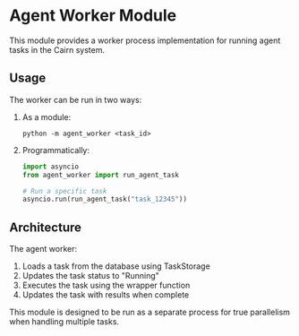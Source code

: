# Agent Worker Module

This module provides a worker process implementation for running agent tasks in the Cairn system.

## Usage

The worker can be run in two ways:

1. As a module:
   ```
   python -m agent_worker <task_id>
   ```

2. Programmatically:
   ```python
   import asyncio
   from agent_worker import run_agent_task

   # Run a specific task
   asyncio.run(run_agent_task("task_12345"))
   ```

## Architecture

The agent worker:

1. Loads a task from the database using TaskStorage
2. Updates the task status to "Running"
3. Executes the task using the wrapper function
4. Updates the task with results when complete

This module is designed to be run as a separate process for true parallelism when handling multiple tasks.

